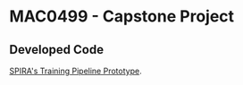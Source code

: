 # MAC0499 - Capstone Project

## Developed Code
[SPIRA's Training Pipeline Prototype](https://github.com/spirabr/SPIRA-training-prototype).
